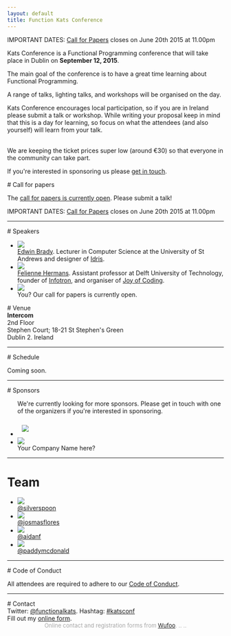 ```yaml
---
layout: default
title: Function Kats Conference
---
```

<div class="close-cfp"> IMPORTANT DATES: <a href="https://docs.google.com/forms/d/1-LioOLgQsM-W_FVs921_F8qbF4APkCbwaxKUd-jtmBc/viewform">Call for Papers</a> closes on June 20th 2015 at 11.00pm</div>

<a name="what"></a>
<div class="panel">
Kats Conference is a Functional Programming conference that will take place in Dublin on <b>September 12, 2015</b>.<br>

The main goal of the conference is to have a great time learning about Functional Programming.<br>

A range of talks, lighting talks, and workshops will be organised on the day.<br>

Kats Conference encourages local participation, so if you are in Ireland please submit a talk or workshop. While writing your proposal keep in mind that this is a day for learning, so focus on what the attendees (and also yourself) will learn from your talk.<br><br>

We are keeping the ticket prices super low (around &euro;30) so that everyone in the community can take part.<br>

If you're interested in sponsoring us please <a href="#contact">get in touch</a>.
</div>

<a name="cpf"></a>
<div class="main-section">
# Call for papers
</div>

The <a href="https://docs.google.com/forms/d/1-LioOLgQsM-W_FVs921_F8qbF4APkCbwaxKUd-jtmBc/viewform">call for papers is currently open</a>. Please submit a talk!

<div class="close-cfp"> IMPORTANT DATES: <a href="https://docs.google.com/forms/d/1-LioOLgQsM-W_FVs921_F8qbF4APkCbwaxKUd-jtmBc/viewform">Call for Papers</a> closes on June 20th 2015 at 11.00pm</div>

<hr/>

<a name="speakers"></a>
<div class="main-section">
# Speakers
</div>

<ul class="small-block-grid-2 medium-block-grid-3 large-block-grid-4">
  <li>
  <img src="images/avatars/edwin_400.png">
  <div class="caption"><a href="https://twitter.com/edwinbrady">Edwin Brady</a>. Lecturer in Computer Science at the University of St Andrews and designer of <a href="http://www.idris-lang.org/">Idris</a>.</div>
  </li>

  <li>
  <img src="images/avatars/felienne.jpg">
  <div class="caption"><a href="https://twitter.com/felienne">Felienne Hermans</a>. Assistant professor at Delft University of Technology, founder of <a href="http://www.infotron.nl/">Infotron</a>, and organiser of <a href="http://joyofcoding.org/">Joy of Coding</a>.</div>
  </li>

  <li>
  <img src="http://placehold.it/400x400&text=You!">
  <div class="caption">You? Our call for papers is currently open.</div>
  </li>
</ul>

<a name="venue"></a>
<div class="main-section">
# Venue
</div>
<div>
  <div>
    <strong>Intercom</strong></br>
    2nd Floor<br>
    Stephen Court; 18-21 St Stephen's Green<br>
    Dublin 2. Ireland<br>
  </div>
  <div id="map-canvas" class="flex-video"></div>
</div>

<hr/>

<a name="schedule"></a>
<div class="main-section">
# Schedule
</div>

Coming soon.

<hr/>


<a name="sponsors"></a>
<div class="main-section">
# Sponsors
</div>

<ul class="small-block-grid-1 medium-block-grid-1 large-block-grid-2">
<p>We're currently looking for more sponsors. Please get in touch with one of the organizers if you're interested in sponsoring.</p>
  <li>
    <img src="images/sponsors/intercom-logo_large.png" style="padding: 10px;">
  </li>
  <li>
  <img src="http://placehold.it/600x200&text=Sponsor+Us">
  <div class="caption">Your Company Name here?</div>
  </li>
</ul>

<hr/>

<a name="team"></a>
<div class="main-section">

# Team

</div>

<ul class="small-block-grid-2 medium-block-grid-3 large-block-grid-4">
  <li>
  <img src="images/avatars/silverspoon.jpeg">
  <div class="caption"><a href="http://twitter.com/silverspoon">@silverspoon</a></div>
  </li>
  <li>
  <img src="images/avatars/jos.jpeg">
  <div class="caption"><a href="http://twitter.com/josmasflores">@josmasflores</a></div>
  </li>
  <li>
  <img src="images/avatars/aidanf.jpeg">
  <div class="caption"><a href="http://twitter.com/aidanf">@aidanf</a></div>
  </li>
  <li>
  <img src="images/avatars/paddy.jpg">
  <div class="caption"><a href="http://twitter.com/paddymcdonald">@paddymcdonald</a></div>
  </li>
</ul>

<hr/>

<a name="contact"></a>
<div class="main-section">
# Code of Conduct
</div>

All attendees are required to adhere to our <a href="http://confcodeofconduct.com/">Code of Conduct</a>.

<hr/>

<a name="contact"></a>
<div class="main-section">
# Contact
</div>
<div>Twitter: <a href="https://twitter.com/functionalkats">@functionalkats</a>. Hashtag: <a href="https://twitter.com/search?q=katsconf&src=typd">#katsconf</a></div>

<div id="wufoo-r1uvlb8y1a5gv6p">
Fill out my <a href="https://windmilllabs.wufoo.com/forms/r1uvlb8y1a5gv6p">online form</a>.
</div>
<div id="wuf-adv" style="font-family:inherit;font-size: small;color:#a7a7a7;text-align:center;display:block;">Online contact and registration forms from <a href="http://www.wufoo.com">Wufoo</a>. .. ..</div>
<script type="text/javascript">var r1uvlb8y1a5gv6p;(function(d, t) {
var s = d.createElement(t), options = {
'userName':'windmilllabs',
'formHash':'r1uvlb8y1a5gv6p',
'autoResize':true,
'height':'454',
'async':true,
'host':'wufoo.com',
'header':'show',
'ssl':true};
s.src = ('https:' == d.location.protocol ? 'https://' : 'http://') + 'www.wufoo.com/scripts/embed/form.js';
s.onload = s.onreadystatechange = function() {
var rs = this.readyState; if (rs) if (rs != 'complete') if (rs != 'loaded') return;
try { r1uvlb8y1a5gv6p = new WufooForm();r1uvlb8y1a5gv6p.initialize(options);r1uvlb8y1a5gv6p.display(); } catch (e) {}};
var scr = d.getElementsByTagName(t)[0], par = scr.parentNode; par.insertBefore(s, scr);
})(document, 'script');</script>

<script src="https://maps.googleapis.com/maps/api/js"></script>
<script>
  function initialize() {
    var mapCanvas = document.getElementById('map-canvas');
    var mapOptions = {
      center: new google.maps.LatLng(53.339371, -6.257495),
      zoom: 17,
      mapTypeId: google.maps.MapTypeId.ROADMAP
    }
    var map = new google.maps.Map(mapCanvas, mapOptions);
    var marker = new google.maps.Marker({
      position: new google.maps.LatLng(53.339371, -6.257495),
      title:"Intercom, Dublin"
    });
    marker.setMap(map);
  }

  google.maps.event.addDomListener(window, 'load', initialize);
</script>
